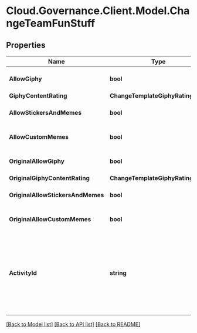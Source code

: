 # Cloud.Governance.Client.Model.ChangeTeamFunStuff
## Properties

Name | Type | Description | Notes
------------ | ------------- | ------------- | -------------
**AllowGiphy** | **bool** |  | [optional] [default to false]
**GiphyContentRating** | **ChangeTemplateGiphyRatingType** |  | [optional] 
**AllowStickersAndMemes** | **bool** |  | [optional] [default to false]
**AllowCustomMemes** | **bool** |  | [optional] [default to false]
**OriginalAllowGiphy** | **bool** |  | [optional] [default to false]
**OriginalGiphyContentRating** | **ChangeTemplateGiphyRatingType** |  | [optional] 
**OriginalAllowStickersAndMemes** | **bool** |  | [optional] [default to false]
**OriginalAllowCustomMemes** | **bool** |  | [optional] [default to false]
**ActivityId** | **string** | An unique identifier for the activity which can be used to find configuration in the dynamic service if it is assign by IT | [optional] 

[[Back to Model list]](../README.md#documentation-for-models) [[Back to API list]](../README.md#documentation-for-api-endpoints) [[Back to README]](../README.md)

